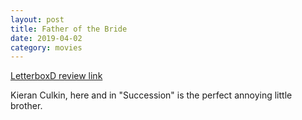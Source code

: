 ```yaml
---
layout: post
title: Father of the Bride
date: 2019-04-02
category: movies
---
```

 
[LetterboxD review link](https://letterboxd.com/samarthbhaskar/film/father-of-the-bride-1991/)

Kieran Culkin, here and in "Succession" is the perfect annoying little brother.
